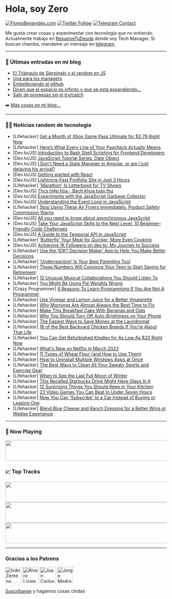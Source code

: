 # Hola, soy Zero

[![FloresBenavides.com](https://img.shields.io/website?down_message=oops&label=MiBlog&style=for-the-badge&up_message=online&url=https%3A%2F%2Ffloresbenavides.com)](https://floresbenavides.com) [![Twitter Follow](https://img.shields.io/twitter/follow/ZeroDragon?color=%231DA1F2&label=Follow&logo=twitter&logoColor=ffffff&style=for-the-badge)](https://twitter.com/zerodragon) [![Telegram Contact](https://img.shields.io/badge/escr%C3%ADbeme-ZeroDragon-%2326A5E4?style=for-the-badge&logo=telegram)](https://t.me/zerodragon)

Me gusta crear cosas y experimentar con tecnología que no entiendo.
Actualmente trabajo en [ResuelveTuDeuda](http://github.com/resuelve) donde soy Tech Manager.
Si buscas chamba, mandame un mensaje en [telegram](https://t.me/zerodragon).

---

### 📕 Últimas entradas en mi blog
<!-- BLOG-POST-LIST:START -->
- [El Triángulo de Sierpinski y el random en JS](https://floresbenavides.com/el-triangulo-de-sierpinski-y-el-random-en-js/)
- [Una para los managers](https://floresbenavides.com/una-para-los-managers/)
- [Embelleciendo el github](https://floresbenavides.com/embelleciendo-el-github/)
- [Dicen que el espacio es infinito y que se está expandiendo…](https://floresbenavides.com/dicen-que-el-espacio-es-infinito-y-que-se-esta-expandiendo/)
- [Salir de promesas sin el try/catch](https://floresbenavides.com/salir-de-promesas-sin-el-try-catch/)
<!-- BLOG-POST-LIST:END -->

➡️ [Más cosas en mi blog...](https://floresbenavides.com)

---

### 👨‍💻 Noticias random de tecnología
<!-- TECH-POSTS:START -->
- [Lifehacker] [Get a Month of Xbox Game Pass Ultimate for $2.79 Right Now](https://lifehacker.com/get-a-month-of-xbox-game-pass-ultimate-for-2-79-right-1850150753)
- [Lifehacker] [Here’s What Every Line of Your Paycheck Actually Means](https://lifehacker.com/here-s-what-every-line-of-your-paycheck-actually-means-1850150177)
- [Dev.to/JS] [Introduction to Bash Shell Scripting for Frontend Developers](https://dev.to/danywalls/introduction-to-bash-shell-scripting-for-frontend-developers-o3d)
- [Dev.to/JS] [JavaScript Tutorial Series: Date Object](https://dev.to/fullstackjo/javascript-tutorial-series-date-object-gb5)
- [Dev.to/JS] [I Don&#39;t Need a State Manager in Angular, or am I just delaying his arrival?](https://dev.to/danywalls/i-dont-need-a-state-manager-in-angular-or-am-i-just-delaying-his-arrival-1d3l)
- [Dev.to/JS] [Getting started with React](https://dev.to/marvel_at_don/getting-started-with-react-j5a)
- [Dev.to/JS] [Lightning-Fast Portfolio Site in Just 3 Hours](https://dev.to/seeratawan01/lightning-fast-portfolio-site-in-just-3-hours-h0e)
- [Lifehacker] [&#39;Marathon&#39; Is Letterboxd for TV Shows](https://lifehacker.com/marathon-is-letterboxd-for-tv-shows-1850149703)
- [Dev.to/JS] [Thcs hiệp hòa - Bách khoa toàn thư](https://dev.to/thcshiephoa/thcs-hiep-hoa-bach-khoa-toan-thu-36c1)
- [Dev.to/JS] [Experiments with the JavaScript Garbage Collector](https://dev.to/codux/experiments-with-the-javascript-garbage-collector-2ae3)
- [Dev.to/JS] [Understanding the Event Loop in JavaScript](https://dev.to/codewithashim/understanding-the-event-loop-in-javascript-1h1o)
- [Lifehacker] [Stop Using These Air Fryers Immediately, Product Safety Commission Warns](https://lifehacker.com/stop-using-these-air-fryers-immediately-product-safety-1850149981)
- [Dev.to/JS] [All you need to know about asynchronous JavaScript](https://dev.to/ppiippaa/all-you-need-to-know-about-asynchronous-javascript-40ma)
- [Dev.to/JS] [Take Your JavaScript Skills to the Next Level: 10 Beginner-Friendly Code Challenges](https://dev.to/sidramaqbool/take-your-javascript-skills-to-the-next-level-10-beginner-friendly-code-challenges-24bg)
- [Dev.to/JS] [A Guide to the Temporal API in JavaScript](https://dev.to/get_pieces/a-guide-to-the-temporal-api-in-javascript-5m4)
- [Lifehacker] [‘Butterfly’ Your Meat for Quicker, More Even Cooking](https://lifehacker.com/butterfly-your-meat-for-quicker-more-even-cooking-1850149845)
- [Dev.to/JS] [Achieving 1K Followers on dev.to: My Journey to Success](https://dev.to/varshithvhegde/achieving-1k-followers-on-devto-my-journey-to-success-201n)
- [Lifehacker] [Use the ‘IDK? Decision Maker’ App to Help You Make Better Decisions](https://lifehacker.com/use-the-idk-decision-maker-app-to-help-you-make-bett-1850149587)
- [Lifehacker] [‘Underreaction’ Is Your Best Parenting Tool](https://lifehacker.com/underreaction-is-your-best-parenting-tool-1850149458)
- [Lifehacker] [These Numbers Will Convince Your Teen to Start Saving for Retirement](https://lifehacker.com/these-numbers-will-convince-your-teen-to-start-saving-f-1850144908)
- [Lifehacker] [12 Unusual Musical Collaborations You Should Listen To](https://lifehacker.com/12-unusual-musical-collaborations-you-should-listen-to-1850148020)
- [Lifehacker] [You Might Be Using Pie Weights Wrong](https://lifehacker.com/you-might-be-using-pie-weights-wrong-1850147510)
- [Crazy Programmer] [6 Reasons To Learn Programming If You Are Not A Programmer](https://www.thecrazyprogrammer.com/2023/02/6-reasons-to-learn-programming-if-you-are-not-a-programmer.html)
- [Lifehacker] [Use Vinegar and Lemon Juice for a Better Vinaigrette](https://lifehacker.com/use-vinegar-and-lemon-juice-for-a-better-vinaigrette-1850146738)
- [Lifehacker] [Why Mornings Are Almost Always the Best Time to Fly](https://lifehacker.com/why-mornings-are-almost-always-the-best-time-to-fly-1850146816)
- [Lifehacker] [Make This Breakfast Cake With Bananas and Oats](https://lifehacker.com/make-this-breakfast-cake-with-bananas-and-oats-1850146730)
- [Lifehacker] [Why You Should Turn Off Auto-Brightness on Your Phone](https://lifehacker.com/why-you-should-turn-off-auto-brightness-on-your-phone-1850145521)
- [Lifehacker] [The Easiest Ways to Save Money at the Laundromat](https://lifehacker.com/the-easiest-ways-to-save-money-at-the-laundromat-1850145420)
- [Lifehacker] [16 of the Best Backyard Chicken Breeds If You’re About That Life](https://lifehacker.com/16-of-the-best-backyard-chicken-breeds-if-you-re-about-1850145700)
- [Lifehacker] [You Can Get Refurbished Kindles for As Low As $20 Right Now](https://lifehacker.com/you-can-get-refurbished-kindles-for-as-low-as-20-right-1850145890)
- [Lifehacker] [What&#39;s New on Netflix in March 2023](https://lifehacker.com/whats-new-on-netflix-in-march-2023-1850145177)
- [Lifehacker] [11 Types of Wheat Flour &lpar;and How to Use Them&rpar;](https://lifehacker.com/11-types-of-wheat-flour-and-how-to-use-them-1850145368)
- [Lifehacker] [How to Uninstall Multiple Windows Apps at Once](https://lifehacker.com/how-to-uninstall-multiple-windows-apps-at-once-1850145087)
- [Lifehacker] [The Best Ways to Clean All Your Sweaty Sports and Exercise Gear](https://lifehacker.com/the-best-ways-to-clean-all-your-sweaty-sports-and-exerc-1850144980)
- [Lifehacker] [When to See the Last Full Moon of Winter](https://lifehacker.com/when-to-see-the-last-full-moon-of-winter-1850143416)
- [Lifehacker] [This Recalled Starbucks Drink Might Have Glass In It](https://lifehacker.com/this-recalled-starbucks-drink-might-have-glass-in-it-1850142368)
- [Lifehacker] [12 Surprising Things You Should Keep in Your Kitchen](https://lifehacker.com/12-surprising-things-you-should-keep-in-your-kitchen-1850142898)
- [Lifehacker] [23 Video Games You Can Beat In Under Seven Hours](https://lifehacker.com/23-video-games-you-can-beat-in-under-seven-hours-1850142322)
- [Lifehacker] [Now You Can &#39;Subscribe&#39; to a Car Instead of Buying or Leasing One](https://lifehacker.com/now-you-can-subscribe-to-a-car-instead-of-buying-or-lea-1850141985)
- [Lifehacker] [Blend Blue Cheese and Ranch Dressing for a Better Wing or Wedge Experience](https://lifehacker.com/blend-blue-cheese-and-ranch-dressing-for-a-better-wing-1850141836)<!-- TECH-POSTS:END -->

---

### 🎵 Now Playing
<a href="https://spotify-now-playing-dun.vercel.app/now-playing?open"><img src="https://spotify-now-playing-dun.vercel.app/now-playing" width="540" height="64"></a>

### 📈 Top Tracks
<a href="https://spotify-now-playing-dun.vercel.app/top-tracks?i=1&open"><img src="https://spotify-now-playing-dun.vercel.app/top-tracks?i=1" width="540" height="64"></a>
<a href="https://spotify-now-playing-dun.vercel.app/top-tracks?i=2&open"><img src="https://spotify-now-playing-dun.vercel.app/top-tracks?i=2" width="540" height="64"></a>
<a href="https://spotify-now-playing-dun.vercel.app/top-tracks?i=3&open"><img src="https://spotify-now-playing-dun.vercel.app/top-tracks?i=3" width="540" height="64"></a>

---

### Gracias a los Patrons
[<img src="https://avatars.githubusercontent.com/u/243380?v=4" alt="Iván Zenteno" width="50px">](https://github.com/k001) [<img src="https://avatars.githubusercontent.com/u/19955639?v=4" alt="Álvaro Lizama" width="50px">](https://github.com/alvarolizama) [<img src="https://avatars.githubusercontent.com/u/2718753?v=4" alt="Juan Carlos Ruiz" width="50px">](https://github.com/JuanCrg90) [<img src="https://avatars.githubusercontent.com/u/37025?v=4" alt="Jorge Medrano" width="50px">](https://github.com/h1pp1e) 

[Suscríbanse](https://www.patreon.com/zerodragon) y hagámos cosas chidas
